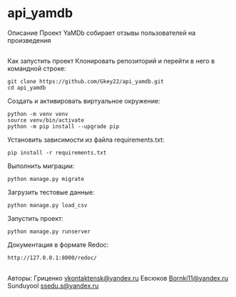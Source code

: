 # api_yamdb
Описание
Проект YaMDb собирает отзывы пользователей на произведения


##
Как запустить проект
Клонировать репозиторий и перейти в него в командной строке:
```
git clone https://github.com/Gkey22/api_yamdb.git
cd api_yamdb
```

Cоздать и активировать виртуальное окружение:
```
python -m venv venv
source venv/bin/activate
python -m pip install --upgrade pip
```

Установить зависимости из файла requirements.txt:
``` 
pip install -r requirements.txt
```

Выполнить миграции:
``` 
python manage.py migrate
``` 

Загрузить тестовые данные:
``` 
python manage.py load_csv
``` 

Запустить проект:
``` 
python manage.py runserver
``` 

Документация в формате Redoc:
``` 
http://127.0.0.1:8000/redoc/
``` 

##
Авторы:
Гриценко vkontaktensk@yandex.ru
Евсюков Bornki11@yandex.ru
Sunduyool ssedu.s@yandex.ru
